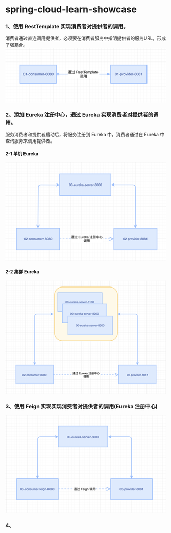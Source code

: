 # spring-cloud-learn-showcase


### 1、使用 RestTemplate 实现消费者对提供者的调用。
消费者通过直连调用提供者，必须要在消费者服务中指明提供者的服务URL，形成了强耦合。
![image](./doc/res/01.png)


### 2、添加 Eureka 注册中心，通过 Eureka 实现消费者对提供者的调用。

服务消费者和提供者启动后，将服务注册到 Eureka 中，消费者通过在 Eureka 中查询服务来调用提供者。

#### 2-1 单机 Eureka

![image](doc/res/020.png)

#### 2-2 集群 Eureka
![image](./doc/res/021.png)

### 3、使用 Feign 实现实现消费者对提供者的调用(Eureka 注册中心)

![image](./doc/res/03.png)

### 4、
